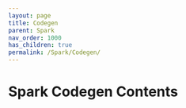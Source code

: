 ```yaml
---
layout: page
title: Codegen
parent: Spark
nav_order: 1000
has_children: true
permalink: /Spark/Codegen/
---
```

# Spark Codegen Contents
